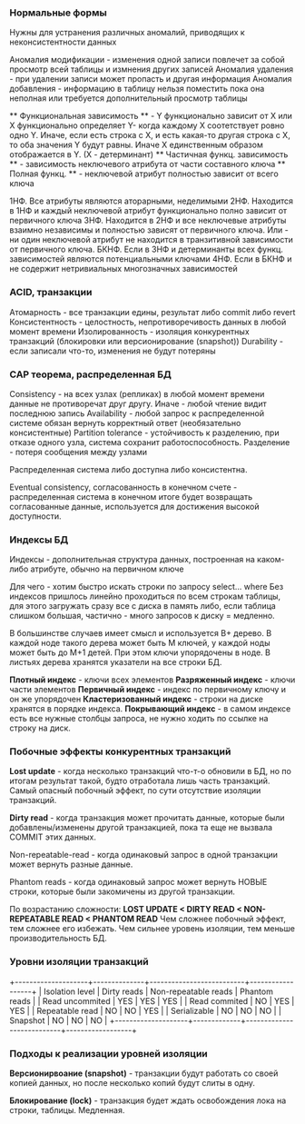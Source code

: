 ### Нормальные формы
Нужны для устранения различных аномалий, приводящих к неконсистентности данных

Аномалия модификации - изменения одной записи повлечет за собой просмотр всей таблицы и измнения других записей
Аномалия удаления - при удалении записи может пропасть и другая информация
Аномалия добавления - информацию в таблицу нельзя поместить пока она неполная или требуется дополнительный просмотр таблицы

** Функциональная зависимость ** - Y функционально зависит от X или X функционально определяет Y- когда каждому X соотетствует ровно одно Y. Иначе, если есть строка с X, и есть какая-то другая строка с X, то оба значения Y будут равны. Иначе X единственным образом отображается в Y. (X - детерминант)
** Частичная функц. зависимость ** - зависимость неключевого атрибута от части составного ключа
** Полная функц. ** - неключевой атрибут полностью зависит от всего ключа

1НФ. Все атрибуты являются аторарными, неделимыми
2НФ. Находится в 1НФ и каждый неключевой атрибут функционально полно зависит от первичного ключа
3НФ. Находится в 2НФ и все неключевые атрибуты взаимно независимы и полностью зависят от первичного ключа. Или - ни один неключевой атрибут не находится в транзитивной зависимости от первичного ключа.
БКНФ. Если в 3НФ и детерминанты всех функц. зависимостей являются потенциальными ключами
4НФ. Если в БКНФ и не содержит нетривиальных многозначных зависимостей

### ACID, транзакции
Атомарность - все транзакции едины, результат либо commit либо revert
Консистентность - целостность, непротиворечивость данных в любой момент времени
Изолированность - изоляция конкурентных транзакций (блокировки или версионирование (snapshot))
Durability - если записали что-то, изменения не будут потеряны

### CAP теорема, распределенная БД
Consistency - на всех узлах (репликах) в любой момент времени данные не противоречат друг другу. Иначе - любой чтение видит последнюю запись
Availability - любой запрос к распределенной системе обязан вернуть корректный ответ (необязательно консистентные)
Partition tolerance - устойчивость к разделению, при отказе одного узла, система сохранит работоспособность. Разделение - потеря сообщения между узлами

Распределенная система либо доступна либо консистентна.

Eventual consistency, согласованность в конечном счете - распределенная система в конечном итоге будет возвращать согласованные данные, используется для достижения высокой доступности.

### Индексы БД
Индексы - дополнительная структура данных, построенная на каком-либо атрибуте, обычно на первичном ключе

Для чего - хотим быстро искать строки по запросу select... where
Без индексов пришлось линейно проходиться по всем строкам таблицы, для этого загружать сразу все с диска в память либо, если таблица слишком большая, частично - много запросов к диску = медленно.

В большинстве случаев имеет смысл и используется B+ дерево. В каждой ноде такого дерева может быть M ключей, у каждой ноды может быть до M+1 детей. При этом ключи упорядочены в ноде. В листьях дерева хранятся указатели на все строки БД.

**Плотный индекс** - ключи всех элементов
**Разряженный индекс** - ключи части элементов
**Первичный индекс** - индекс по первичному ключу и он же упорядочен
**Кластеризованный индекс** - строки на диске хранятся в порядке индекса. 
**Покрывающий индекс** - в самом индексе есть все нужные столбцы запроса, не нужно ходить по ссылке на строку на диск.

### Побочные эффекты конкурентных транзакций

**Lost update** - когда несколько транзакций что-т-о обновили в БД, но по итогам результат такой, будто отработала лишь часть транзакций. Самый опасный побочный эффект, по сути отсутствие изоляции транзакций.

**Dirty read** - когда транзакция может прочитать данные, которые были добавлены/изменены другой транзакцией, пока та еще не вызвала COMMIT этих данных.

Non-repeatable-read - когда одинаковый запрос в одной транзакции может вернуть разные данные.

Phantom reads - когда одинаковый запрос может вернуть НОВЫЕ строки, которые были закомичены из другой транзакции.

По возрастанию сложности:
**LOST UPDATE < DIRTY READ < NON-REPEATABLE READ < PHANTOM READ**
Чем сложнее побочный эффект, тем сложнее его избежать. Чем сильнее уровень изоляции, тем меньше производительность БД.

### Уровни изоляции транзакций

+--------------------+--------------+--------------------------+------------------+
|  Isolation level        |  Dirty reads  |  Non-repeatable reads  |  Phantom reads  |
|  Read uncommited |      YES         |                 YES                 |            YES          |
|  Read commited     |      NO         |                 YES                 |            YES          |
|  Repeatable read    |      NO         |                 NO                  |            YES          |
|  Serializable            |      NO         |                 NO                  |            NO          |
|  Snapshot               |      NO         |                 NO                  |            NO          |
+--------------------+-------------+---------------------------+------------------+

### Подходы к реализации уровней изоляции

**Версионирвоание (snapshot)** - транзакции будут работать со своей копией данных, но после несколько копий будут слиты в одну.

**Блокирование (lock)** - транзакция будет ждать освобождения лока на строки, таблицы. Медленная.

